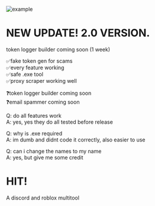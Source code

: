 ![example](https://cdn.discordapp.com/attachments/1334974061281017946/1335150691089649705/Screenshot_20230717_182201_Gallery_Original.jpg?ex=679f1f7a&is=679dcdfa&hm=b4434d0698eee4735c934627c5ca179096afa07eb4d0ab37a54e5256f94463b4&) 


# NEW UPDATE! 2.0 VERSION.                                                              
token logger builder coming soon (1 week)

✅fake token gen for scams                                              
✅every feature working                                                        
✅safe .exe  tool                                                                           
✅proxy scraper working well

❓token logger builder coming soon                                                   
❓email spammer coming soon

Q: do all features work                                                                       
A: yes, yes they do all tested before release
  
Q: why is .exe required                                                                   
A: im dumb and didnt code it correctly, also easier to use

Q: can i change the names to my name                                                                
A: yes, but give me some credit

# HIT!
A discord and roblox multitool

